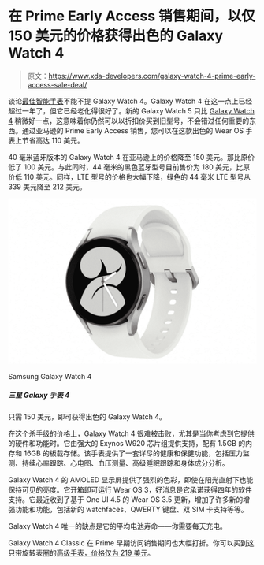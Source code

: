 # 在 Prime Early Access 销售期间，以仅 150 美元的价格获得出色的 Galaxy Watch 4

> 原文：<https://www.xda-developers.com/galaxy-watch-4-prime-early-access-sale-deal/>

谈论[最佳智能手表](https://www.xda-developers.com/best-smartwatches/)不能不提 Galaxy Watch 4。Galaxy Watch 4 在这一点上已经超过一年了，但它已经老化得很好了。新的 Galaxy Watch 5 只比 [Galaxy Watch 4](https://www.xda-developers.com/samsung-galaxy-watch-4-classic-review/) 稍微好一点，这意味着你仍然可以以折扣价买到旧型号，不会错过任何重要的东西。通过亚马逊的 Prime Early Access 销售，您可以在这款出色的 Wear OS 手表上节省高达 110 美元。

40 毫米蓝牙版本的 Galaxy Watch 4 在亚马逊上的价格降至 150 美元。那比原价低了 100 美元。与此同时，44 毫米的黑色蓝牙型号目前售价为 180 美元，比原价低 110 美元。同样，LTE 型号的价格也大幅下降，绿色的 44 毫米 LTE 型号从 339 美元降至 212 美元。

 <picture>![Grab the excellent Galaxy Watch 4 for just $150.](img/72f38040b4b14a43a2d8179e06fb5fb0.png)</picture> 

Samsung Galaxy Watch 4

##### 三星 Galaxy 手表 4

只需 150 美元，即可获得出色的 Galaxy Watch 4。

在这个杀手级的价格上，Galaxy Watch 4 很难被击败，尤其是当你考虑到它提供的硬件和功能时。它由强大的 Exynos W920 芯片组提供支持，配有 1.5GB 的内存和 16GB 的板载存储。该手表提供了一套详尽的健康和保健功能，包括压力监测、持续心率跟踪、心电图、血压测量、高级睡眠跟踪和身体成分分析。

Galaxy Watch 4 的 AMOLED 显示屏提供了强烈的色彩，即使在阳光直射下也能保持可见的亮度。它开箱即可运行 Wear OS 3，好消息是它承诺获得四年的软件支持。它最近收到了基于 One UI 4.5 的 Wear OS 3.5 更新，增加了许多新的增强功能和功能，包括新的 watchfaces、QWERTY 键盘、双 SIM 卡支持等等。

Galaxy Watch 4 唯一的缺点是它的平均电池寿命——你需要每天充电。

Galaxy Watch 4 Classic 在 Prime 早期访问销售期间也大幅打折。你可以买到这只带旋转表圈的[高级手表，价格仅为 219 美元](https://www.amazon.com/dp/B096BKVWZZ/?tag=xda-6o7ffm5-20&ascsubtag=UUxdaUeUpU44128&asc_refurl=https%3A%2F%2Fwww.xda-developers.com%2Fgalaxy-watch-4-prime-early-access-sale-deal%2F&asc_campaign=Affiliate)。